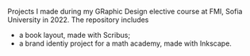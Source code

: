 Projects I made during my GRaphic Design elective course at FMI, Sofia University in 2022.
The repository includes
- a book layout, made with Scribus;
- a brand identiy project for a math academy, made with Inkscape.
